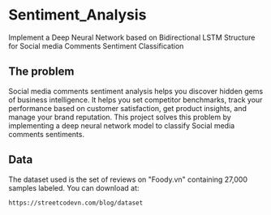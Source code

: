 # Sentiment_Analysis
Implement a Deep Neural Network based on Bidirectional LSTM Structure for Social media Comments Sentiment Classification
## The problem
Social media comments sentiment analysis helps you discover hidden gems of business intelligence. It helps you set competitor benchmarks, 
track your performance based on customer satisfaction, get product insights, and manage your brand reputation. This project solves this problem 
by implementing a deep neural network model to classify Social media comments sentiments.
## Data
The dataset used is the set of reviews on "Foody.vn" containing 27,000 samples labeled.
You can download at:
  ```sh
  https://streetcodevn.com/blog/dataset
  ```
